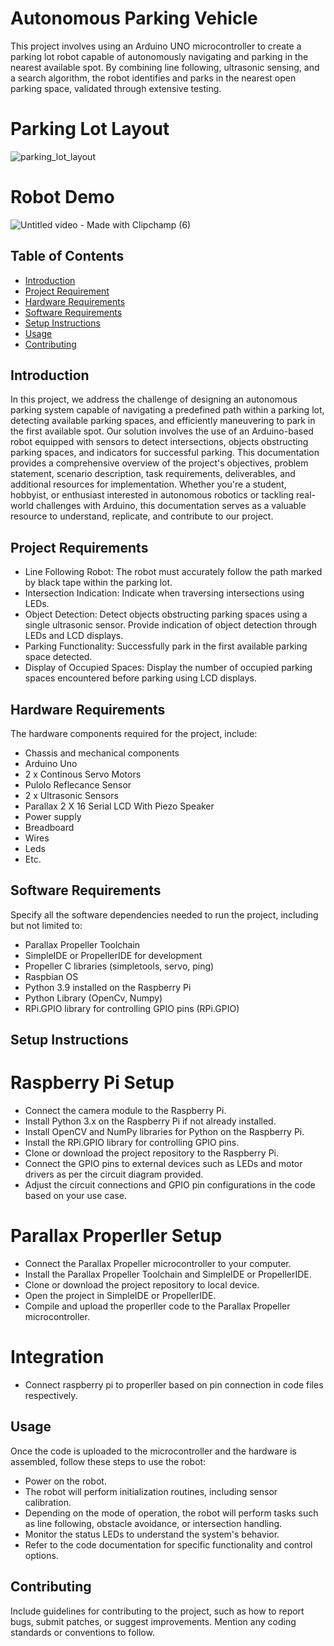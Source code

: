# Autonomous Parking Vehicle

This project involves using an Arduino UNO microcontroller to create a parking lot robot capable of autonomously navigating and parking in the nearest available spot. By combining line following, ultrasonic sensing, and a search algorithm, the robot identifies and parks in the nearest open parking space, validated through extensive testing.

# Parking Lot Layout
![parking_lot_layout](https://github.com/IJAMUL1/Automated-Factory-Guided-Vehicle/assets/60096099/896fe77e-4570-4bf2-bc5a-13d0423bf5ed)

# Robot Demo
![Untitled video - Made with Clipchamp (6)](https://github.com/IJAMUL1/Automated-Factory-Guided-Vehicle/assets/60096099/e307b82f-e207-4fdd-a5fa-0d75c333c798)

## Table of Contents

- [Introduction](#introduction)
- [Project Requirement](#project-requirements)
- [Hardware Requirements](#hardware-requirements)
- [Software Requirements](#software-requirements)
- [Setup Instructions](#setup-instructions)
- [Usage](#usage)
- [Contributing](#contributing)

## Introduction

In this project, we address the challenge of designing an autonomous parking system capable of navigating a predefined path within a parking lot, detecting available parking spaces, and efficiently maneuvering to park in the first available spot. Our solution involves the use of an Arduino-based robot equipped with sensors to detect intersections, objects obstructing parking spaces, and indicators for successful parking. This documentation provides a comprehensive overview of the project's objectives, problem statement, scenario description, task requirements, deliverables, and additional resources for implementation. Whether you're a student, hobbyist, or enthusiast interested in autonomous robotics or tackling real-world challenges with Arduino, this documentation serves as a valuable resource to understand, replicate, and contribute to our project.

## Project Requirements

- Line Following Robot: The robot must accurately follow the path marked by black tape within the parking lot.
- Intersection Indication: Indicate when traversing intersections using LEDs.
- Object Detection: Detect objects obstructing parking spaces using a single ultrasonic sensor. Provide indication of object detection through LEDs and LCD displays.
- Parking Functionality: Successfully park in the first available parking space detected.
- Display of Occupied Spaces: Display the number of occupied parking spaces encountered before parking using LCD displays.

## Hardware Requirements

The hardware components required for the project, include:
- Chassis and mechanical components
- Arduino Uno
- 2 x Continous Servo Motors
- Pulolo Reflecance Sensor
- 2 x Ultrasonic Sensors
- Parallax 2 X 16 Serial LCD With Piezo Speaker 
- Power supply
- Breadboard
- Wires
- Leds
- Etc.

## Software Requirements

Specify all the software dependencies needed to run the project, including but not limited to:
- Parallax Propeller Toolchain
- SimpleIDE or PropellerIDE for development
- Propeller C libraries (simpletools, servo, ping)
- Raspbian OS
- Python 3.9 installed on the Raspberry Pi
- Python Library (OpenCv, Numpy)
- RPi.GPIO library for controlling GPIO pins (RPi.GPIO)

## Setup Instructions
# Raspberry Pi Setup
- Connect the camera module to the Raspberry Pi.
- Install Python 3.x on the Raspberry Pi if not already installed.
- Install OpenCV and NumPy libraries for Python on the Raspberry Pi.
- Install the RPi.GPIO library for controlling GPIO pins.
- Clone or download the project repository to the Raspberry Pi.
- Connect the GPIO pins to external devices such as LEDs and motor drivers as per the circuit diagram provided.
- Adjust the circuit connections and GPIO pin configurations in the code based on your use case.

# Parallax Properller Setup
- Connect the Parallax Propeller microcontroller to your computer.
- Install the Parallax Propeller Toolchain and SimpleIDE or PropellerIDE.
- Clone or download the project repository to local device.
- Open the project in SimpleIDE or PropellerIDE.
- Compile and upload the properller code to the Parallax Propeller microcontroller.

# Integration
- Connect raspberry pi to properller based on pin connection in code files respectively. 

## Usage

Once the code is uploaded to the microcontroller and the hardware is assembled, follow these steps to use the robot:

- Power on the robot.
- The robot will perform initialization routines, including sensor calibration.
- Depending on the mode of operation, the robot will perform tasks such as line following, obstacle avoidance, or intersection handling.
- Monitor the status LEDs to understand the system's behavior.
- Refer to the code documentation for specific functionality and control options.

## Contributing

Include guidelines for contributing to the project, such as how to report bugs, submit patches, or suggest improvements. Mention any coding standards or conventions to follow.
